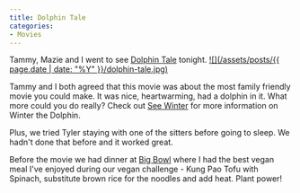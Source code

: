 ```yaml
---
title: Dolphin Tale
categories:
- Movies
---
```


Tammy, Mazie and I went to see [Dolphin Tale](http://dolphintalemovie.warnerbros.com/) tonight.
[![](/assets/posts/{{ page.date | date: "%Y" }}/dolphin-tale.jpg)](http://dolphintalemovie.warnerbros.com/)

Tammy and I both agreed that this movie was about the most family friendly movie you could make. It was nice, heartwarming, had a dolphin in it. What more could you do really? Check out [See Winter](http://seewinter.com/) for more information on Winter the Dolphin.

Plus, we tried Tyler staying with one of the sitters before going to sleep. We hadn't done that before and it worked great.

Before the movie we had dinner at [Big Bowl](http://www.bigbowl.com/) where I had the best vegan meal I've enjoyed during our vegan challenge - Kung Pao Tofu with Spinach, substitute brown rice for the noodles and add heat. Plant power!
